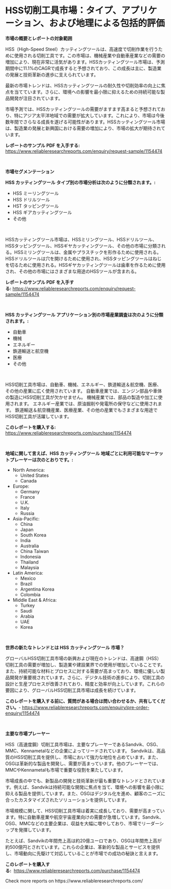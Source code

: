 <p><h1>HSS切削工具市場：タイプ、アプリケーション、および地理による包括的評価</h1></p><p><strong>市場の概要とレポートの対象範囲</strong></p>
<p><p>HSS（High-Speed Steel）カッティングツールは、高速度で切削作業を行うために使用される切削工具です。この市場は、機械産業や自動車産業などの需要の増加により、現在非常に活気があります。HSSカッティングツール市場は、予測期間中に11.1%のCAGRで成長すると予想されており、この成長は主に、製造業の発展と技術革新の進歩に支えられています。</p><p>最新の市場トレンドは、HSSカッティングツールの耐久性や切削効率の向上に焦点を当てています。さらに、環境への影響を最小限に抑えるための持続可能な製品開発が注目されています。</p><p>市場予測では、HSSカッティングツールの需要がますます高まると予想されており、特にアジア太平洋地域での需要が拡大しています。これにより、市場は今後数年間でさらなる成長を遂げる可能性があります。HSSカッティングツール市場は、製造業の発展と新興国における需要の増加により、市場の拡大が期待されています。</p></p>
<p><strong>レポートのサンプル PDF を入手する:</strong> <a href="https://www.reliableresearchreports.com/enquiry/request-sample/1154474">https://www.reliableresearchreports.com/enquiry/request-sample/1154474</a></p>
<p>&nbsp;</p>
<p><strong>市場セグメンテーション</strong></p>
<p><strong>HSS カッティングツール タイプ別の市場分析は次のように分類されます。:</strong></p>
<p><ul><li>HSS ミーリングツール</li><li>HSS ドリルツール</li><li>HST タッピングツール</li><li>HSS ギアカッティングツール</li><li>その他</li></ul></p>
<p>&nbsp;</p>
<p><p>HSSカッティングツール市場は、HSSミリングツール、HSSドリルツール、HSSタッピングツール、HSSギヤカッティングツール、その他の市場に分類される。HSSミリングツールは、金属やプラスチックを形作るために使用される。HSSドリルツールは穴を開けるために使用され、HSSタッピングツールはねじを切るために使用される。HSSギヤカッティングツールは歯車を作るために使用され、その他の市場にはさまざまな用途のHSSツールが含まれる。</p></p>
<p><strong>レポートのサンプル PDF を入手する:</strong>&nbsp;<a href="https://www.reliableresearchreports.com/enquiry/request-sample/1154474">https://www.reliableresearchreports.com/enquiry/request-sample/1154474</a></p>
<p>&nbsp;</p>
<p><strong> HSS カッティングツール アプリケーション別の市場産業調査は次のように分類されます。:</strong></p>
<p><ul><li>自動車</li><li>機械</li><li>エネルギー</li><li>鉄道輸送と航空機</li><li>医療</li><li>その他</li></ul></p>
<p>&nbsp;</p>
<p><p>HSS切削工具市場は、自動車、機械、エネルギー、鉄道輸送＆航空機、医療、その他の産業に広く使用されています。 自動車産業では、エンジン部品や車体の製造にHSS切削工具が欠かせません。 機械産業では、部品の製造や加工に使用されます。 エネルギー産業では、原油掘削や発電所の保守などに使用されます。 鉄道輸送＆航空機産業、医療産業、その他の産業でもさまざまな用途でHSS切削工具が活躍しています。</p></p>
<p><strong>このレポートを購入する:</strong>&nbsp; <a href="https://www.reliableresearchreports.com/purchase/1154474">https://www.reliableresearchreports.com/purchase/1154474</a></p>
<p>&nbsp;</p>
<p><strong>地域に関して言えば、HSS カッティングツール 地域ごとに利用可能なマーケットプレーヤーは次のとおりです。:</strong></p>
<p><ul>
    <li>
        North America:
        <ul>
            <li>United States</li>
            <li>Canada</li>
        </ul>
    </li>
    <li>
        Europe:
        <ul>
            <li>Germany</li>
            <li>France</li>
            <li>U.K.</li>
            <li>Italy</li>
            <li>Russia</li>
        </ul>
    </li>
    <li>
        Asia-Pacific:
        <ul>
            <li>China</li>
            <li>Japan</li>
            <li>South Korea</li>
            <li>India</li>
            <li>Australia</li>
            <li>China Taiwan</li>
            <li>Indonesia</li>
            <li>Thailand</li>
            <li>Malaysia</li>
        </ul>
    </li>
    <li>
        Latin America:
        <ul>
            <li>Mexico</li>
            <li>Brazil</li>
            <li>Argentina Korea</li>
            <li>Colombia</li>
        </ul>
    </li>
    <li>
        Middle East & Africa:
        <ul>
            <li>Turkey</li>
            <li>Saudi</li>
            <li>Arabia</li>
            <li>UAE</li>
            <li>Korea</li>
        </ul>
    </li>
    </ul></p>
<p>&nbsp;</p>
<p><strong>世界の新たなトレンドとは HSS カッティングツール 市場？</strong></p>
<p><p>グローバルHSS切削工具市場の新興および現在のトレンドは、高速鋼（HSS）切削工具の需要が増加し、製造業や建設業界での使用が増加していることです。また、持続可能な材料とプロセスに対する需要が高まっており、環境に優しい製品開発が重要視されています。さらに、デジタル技術の進歩により、切削工具の設計と生産プロセスが改善されており、精度と効率が向上しています。これらの要因により、グローバルHSS切削工具市場は成長を続けています。</p></p>
<p><strong>このレポートを購入する前に、質問がある場合は問い合わせるか、共有してください。</strong>- <a href="https://www.reliableresearchreports.com/enquiry/pre-order-enquiry/1154474">https://www.reliableresearchreports.com/enquiry/pre-order-enquiry/1154474</a></p>
<p>&nbsp;</p>
<p><strong>主要な市場プレーヤー</strong></p>
<p><p>HSS（高速度鋼）切削工具市場は、主要なプレーヤーであるSandvik、OSG、MMC、Kennametalなどの企業によってリードされています。 Sandvikは、高品質のHSS切削工具を提供し、市場において強力な地位を占めています。また、OSGは革新的な製品を開発し、需要が高まっています。他のプレーヤーでは、MMCやKennametalも市場で重要な役割を果たしています。</p><p>市場成長の中でも、新製品の開発と技術革新が最も重要なトレンドとされています。例えば、Sandvikは持続可能な開発に焦点を当て、環境への影響を最小限に抑える製品を提供しています。また、OSGはデジタル化を進め、顧客のニーズに合ったカスタマイズされたソリューションを提供しています。</p><p>市場規模に関して、HSS切削工具市場は着実に成長しており、需要が高まっています。特に自動車産業や航空宇宙産業向けの需要が急増しています。Sandvik、OSG、MMCなどの主要企業は、収益を大幅に増やしており、市場でリーダーシップを発揮しています。</p><p>たとえば、Sandvikの年間売上高は約20億ユーロであり、OSGは年間売上高が約500億円とされています。これらの企業は、革新的な製品とサービスを提供し、市場動向に先駆けて対応していることが市場での成功の秘訣と言えます。</p></p>
<p><strong>このレポートを購入する:</strong>&nbsp;&nbsp;<a href="https://www.reliableresearchreports.com/purchase/1154474">https://www.reliableresearchreports.com/purchase/1154474</a></p>
<p>Check more reports on https://www.reliableresearchreports.com/</p>